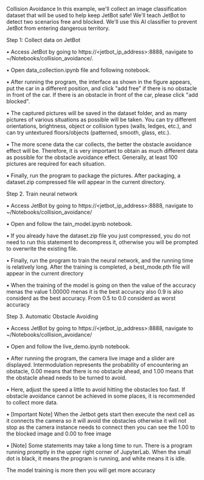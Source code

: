 Collision Avoidance
In this example, we'll collect an image classification dataset that will be used to help keep JetBot safe! We'll teach JetBot to detect two scenarios free and blocked. We'll use this AI classifier to prevent JetBot from entering dangerous territory.

Step 1: Collect data on JetBot

•	Access JetBot by going to https://<jetbot_ip_address>:8888, navigate to ~/Notebooks/collision_avoidance/.

•	Open data_collection.ipynb file and following notebook.

•	After running the program, the interface as shown in the figure appears, put the car in a different position, and click "add free" if there is no obstacle in front of the car. If there is an obstacle in front of the car, please click "add blocked".

•	The captured pictures will be saved in the dataset folder, and as many pictures of various situations as possible will be taken. You can try different orientations, brightness, object or collision types (walls, ledges, etc.), and can try untextured floors/objects (patterned, smooth, glass, etc.).

•	The more scene data the car collects, the better the obstacle avoidance effect will be. Therefore, it is very important to obtain as much different data as possible for the obstacle avoidance effect. Generally, at least 100 pictures are required for each situation.

•	Finally, run the program to package the pictures. After packaging, a dataset.zip compressed file will appear in the current directory.
 
Step 2. Train neural network

•	Access JetBot by going to https://<jetbot_ip_address>:8888, navigate to ~/Notebooks/collision_avoidance/

•	Open and follow the tain_model.ipynb notebook.

•	If you already have the dataset.zip file you just compressed, you do not need to run this statement to decompress it, otherwise you will be prompted to overwrite the existing file.
 
 •	Finally, run the program to train the neural network, and the running time is relatively long. After the training is completed, a best_mode.pth file will appear in the current directory
 
•	When the training of the model is going on then the value of the accuracy menas the value 1.00000 menas it is the best accuracy also 0.9 is also considerd as the best accuracy. From 0.5 to 0.0 considerd as worst accuracy

Step 3. Automatic Obstacle Avoiding

•	Access JetBot by going to https://<jetbot_ip_address>:8888, navigate to ~/Notebooks/collision_avoidance/

•	Open and follow the live_demo.ipynb notebook.

•	After running the program, the camera live image and a slider are displayed. Intermodulation represents the probability of encountering an obstacle, 0.00 means that there is no obstacle ahead, and 1.00 means that the obstacle ahead needs to be turned to avoid.

•	Here, adjust the speed a little to avoid hitting the obstacles too fast. If obstacle avoidance cannot be achieved in some places, it is recommended to collect more data.

•	[Important Note] When the Jetbot gets start then execute the next cell as it connects the camera so it will avoid the obstacles otherwise it will not stop as the camera instance needs to connect then you can see the 1.00 to the blocked image and 0.00 to free image

•	[Note] Some statements may take a long time to run. There is a program running promptly in the upper right corner of JupyterLab. When the small dot is black, it means the program is running, and white means it is idle.

The model training is more then you will get more accuracy

